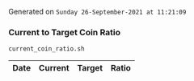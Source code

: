 Generated on `Sunday 26-September-2021 at 11:21:09`

### Current to Target Coin Ratio
`current_coin_ratio.sh`

Date|Current|Target|Ratio
---|---|---|---
